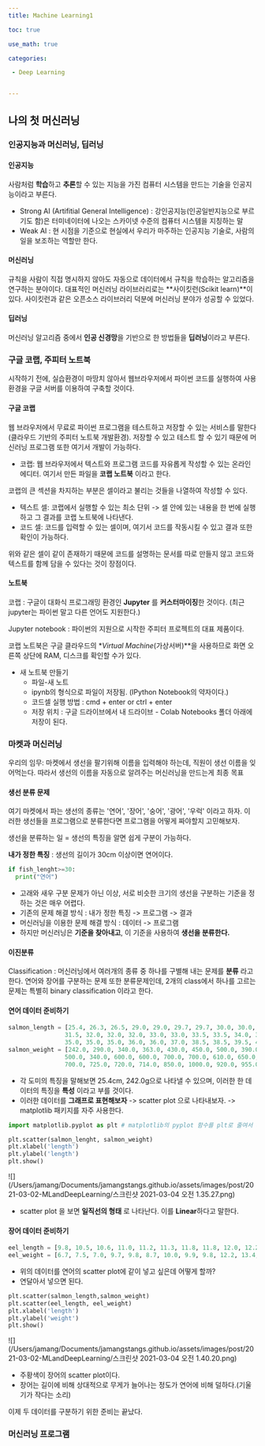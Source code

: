 ```yaml
---
title: Machine Learning1

toc: true

use_math: true

categories:

 - Deep Learning


---
```


## 나의 첫 머신러닝

### 인공지능과 머신러닝, 딥러닝

#### 인공지능

사람처럼 **학습**하고 **추론**할 수 있는 지능을 가진 컴퓨터 시스템을 만드는 기술을 인공지능이라고 부른다. 

- Strong AI (Artifitial General Intelligence) : 강인공지능(인공일반지능으로 부르기도 함)은 터미네이터에 나오는 스카이넷 수준의 컴퓨터 시스템을 지칭하는 말
- Weak AI : 현 시점을 기준으로 현실에서 우리가 마주하는 인공지능 기술로, 사람의 일을 보조하는 역할만 한다. 

#### 머신러닝

규칙을 사람이 직접 명시하지 않아도 자동으로 데이터에서 규칙을 학습하는 알고리즘을 연구하는 분야이다. 대표적인 머신러닝 라이브러리로는 **사이킷런(Scikit learn)**이 있다. 사이킷런과 같은 오픈소스 라이브러리 덕분에 머신러닝 분야가 성공할 수 있었다. 

#### 딥러닝

머신러닝 알고리즘 중에서 **인공 신경망**을 기반으로 한 방법들을 **딥러닝**이라고 부른다. 

### 구글 코랩, 주피터 노트북

시작하기 전에, 실습환경이 마땅치 않아서 웹브라우저에서 파이썬 코드를 실행하여 사용환경을 구글 서버를 이용하여 구축할 것이다. 

#### 구글 코랩

웹 브라우저에서 무료로 파이썬 프로그램을 테스트하고 저장할 수 있는 서비스를 말한다(클라우드 기반의 주피터 노트북 개발환경). 저장할 수 있고 테스트 할 수 있기 때문에 머신러닝 프로그램 또한 여기서 개발이 가능하다. 

- 코랩: 웹 브라우저에서 텍스트와 프로그램 코드를 자유롭게 작성할 수 있는 온라인 에디터. 여기서 만든 파일을 **코랩 노트북** 이라고 한다.

코랩의 큰 섹션을 차지하는 부분은 셀이라고 불리는 것들을 나열하여 작성할 수 있다.

- 텍스트 셀: 코랩에서 실행할 수 있는 최소 단위 -> 셀 안에 있는 내용을 한 번에 실행하고 그 결과를 코랩 노트북에 나타낸다. 
- 코드 셀: 코드를 입력할 수 있는 셀이며, 여기서 코드를 작동시킬 수 있고 결과 또한 확인이 가능하다. 

위와 같은 셀이 같이 존재하기 때문에 코드를 설명하는 문서를 따로 만들지 않고 코드와 텍스트를 함께 담을 수 있다는 것이 장점이다.

#### 노트북

코랩 : 구글이 대화식 프로그래밍 환경인 **Jupyter** 를 **커스터마이징**한 것이다. (최근 jupyter는 파이썬 말고 다른 언어도 지원한다.)

Jupyter notebook : 파이썬의 지원으로 시작한 주피터 프로젝트의 대표 제품이다. 

코랩 노트북은 구글 클라우드의 **Virtual Machine*(가상서버)**을 사용하므로 화면 오른쪽 상단에 RAM, 디스크를 확인할 수가 있다.

- 새 노트북 만들기
  - 파일-새 노트
  - ipynb의 형식으로 파일이 저장됨. (IPython Notebook의 약자이다.)
  - 코드셀 실행 방법 : cmd + enter or ctrl + enter
  - 저장 위치 : 구글 드라이브에서 내 드라이브 - Colab Notebooks 폴더 아래에 저장이 된다.

### 마켓과 머신러닝

우리의 임무: 마켓에서 생선을 팔기위해 이름을 입력해야 하는데, 직원이 생선 이름을 잊어먹는다. 따라서 생선의 이름을 자동으로 알려주는 머신러닝을 만드는게 최종 목표

#### 생선 분류 문제

여기 마켓에서 파는 생선의 종류는 '연어', '장어', '숭어', '광어', '우럭' 이라고 하자. 이러한 생선들을 프로그램으로 분류한다면 프로그램을 어떻게 짜야할지 고민해보자.

생선을 분류하는 일 = 생선의 특징을 알면 쉽게 구분이 가능하다.

**내가 정한 특징** : 생선의 길이가 30cm 이상이면 연어이다. 

```python
if fish_lenght>=30:
  print("연어")
```

- 고래와 새우 구분 문제가 아닌 이상, 서로 비슷한 크기의 생선을 구분하는 기준을 정하는 것은 매우 어렵다. 
- 기존의 문제 해결 방식 : 내가 정한 특징 -> 프로그램 -> 결과
- 머신러닝을 이용한 문제 해결 방식 : 데이터 -> 프로그램
- 하지만 머신러닝은 **기준을 찾아내고**, 이 기준을 사용하여 **생선을 분류한다.**

#### 이진분류

Classification : 머신러닝에서 여러개의 종류 중 하나를 구별해 내는 문제를 **분류** 라고 한다. 연어와 장어를 구분하는 문제 또한 분류문제인데, 2개의 class에서 하나를 고르는 문제는 특별히 binary classification 이라고 한다.

#### 연어 데이터 준비하기

```python
salmon_length = [25.4, 26.3, 26.5, 29.0, 29.0, 29.7, 29.7, 30.0, 30.0, 30.7, 31.0, 31.0, 
                31.5, 32.0, 32.0, 32.0, 33.0, 33.0, 33.5, 33.5, 34.0, 34.0, 34.5, 35.0, 
                35.0, 35.0, 35.0, 36.0, 36.0, 37.0, 38.5, 38.5, 39.5, 41.0, 41.0]
salmon_weight = [242.0, 290.0, 340.0, 363.0, 430.0, 450.0, 500.0, 390.0, 450.0, 500.0, 475.0, 500.0, 
                500.0, 340.0, 600.0, 600.0, 700.0, 700.0, 610.0, 650.0, 575.0, 685.0, 620.0, 680.0, 
                700.0, 725.0, 720.0, 714.0, 850.0, 1000.0, 920.0, 955.0, 925.0, 975.0, 950.0]
```

- 각 도미의 특징을 말해보면 25.4cm, 242.0g으로 나타낼 수 있으며, 이러한 한 데이터의 특징을 **특성** 이라고 부를 것이다.
- 이러한 데이터를 **그래프로 표현해보자** -> scatter plot 으로 나타내보자. -> matplotlib 패키지를 자주 사용한다.

```python
import matplotlib.pyplot as plt	# matplotlib의 pyplot 함수를 plt로 줄여서 사용하자.

plt.scatter(salmon_lenght, salmon_weight)
plt.xlabel('length')
plt.ylabel('length')
plt.show()
```

![](/Users/jamang/Documents/jamangstangs.github.io/assets/images/post/2021-03-02-MLandDeepLearning/스크린샷 2021-03-04 오전 1.35.27.png)

- scatter plot 을 보면 **일직선의 형태** 로 나타난다. 이를 **Linear**하다고 말한다.

#### 장어 데이터 준비하기

````python
eel_length = [9.8, 10.5, 10.6, 11.0, 11.2, 11.3, 11.8, 11.8, 12.0, 12.2, 12.4, 13.0, 14.3, 15.0]
eel_weight = [6.7, 7.5, 7.0, 9.7, 9.8, 8.7, 10.0, 9.9, 9.8, 12.2, 13.4, 12.2, 19.7, 19.9]
````

- 위의 데이터를 연어의 scatter plot에 같이 넣고 싶은데 어떻게 할까?
- 연달아서 넣으면 된다.

```python
plt.scatter(salmon_length,salmon_weight)
plt.scatter(eel_length, eel_weight)
plt.xlabel('length')
plt.ylabel('weight')
plt.show()
```

![](/Users/jamang/Documents/jamangstangs.github.io/assets/images/post/2021-03-02-MLandDeepLearning/스크린샷 2021-03-04 오전 1.40.20.png)

- 주황색이 장어의 scatter plot이다. 
- 장어는 길이에 비해 상대적으로 무게가 늘어나는 정도가 연어에 비해 덜하다.(기울기가 작다는 소리)

이제 두 데이터를 구분하기 위한 준비는 끝났다. 

### 머신러닝 프로그램

